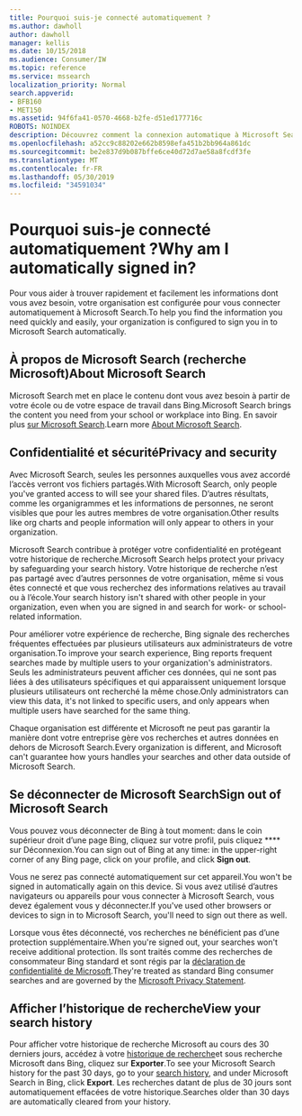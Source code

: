 ```yaml
---
title: Pourquoi suis-je connecté automatiquement ?
ms.author: dawholl
author: dawholl
manager: kellis
ms.date: 10/15/2018
ms.audience: Consumer/IW
ms.topic: reference
ms.service: mssearch
localization_priority: Normal
search.appverid:
- BFB160
- MET150
ms.assetid: 94f6fa41-0570-4668-b2fe-d51ed177716c
ROBOTS: NOINDEX
description: Découvrez comment la connexion automatique à Microsoft Search peut vous aider à trouver rapidement et facilement les résultats de travail
ms.openlocfilehash: a52cc9c88202e662b8598efa451b2bb964a861dc
ms.sourcegitcommit: be2e837d9b087bffe6ce40d72d7ae58a8fcdf3fe
ms.translationtype: MT
ms.contentlocale: fr-FR
ms.lasthandoff: 05/30/2019
ms.locfileid: "34591034"
---
```

# <a name="why-am-i-automatically-signed-in"></a><span data-ttu-id="4dbcd-103">Pourquoi suis-je connecté automatiquement ?</span><span class="sxs-lookup"><span data-stu-id="4dbcd-103">Why am I automatically signed in?</span></span>

<span data-ttu-id="4dbcd-104">Pour vous aider à trouver rapidement et facilement les informations dont vous avez besoin, votre organisation est configurée pour vous connecter automatiquement à Microsoft Search.</span><span class="sxs-lookup"><span data-stu-id="4dbcd-104">To help you find the information you need quickly and easily, your organization is configured to sign you in to Microsoft Search automatically.</span></span>
  
## <a name="about-microsoft-search"></a><span data-ttu-id="4dbcd-105">À propos de Microsoft Search (recherche Microsoft)</span><span class="sxs-lookup"><span data-stu-id="4dbcd-105">About Microsoft Search</span></span>

<span data-ttu-id="4dbcd-106">Microsoft Search met en place le contenu dont vous avez besoin à partir de votre école ou de votre espace de travail dans Bing.</span><span class="sxs-lookup"><span data-stu-id="4dbcd-106">Microsoft Search brings the content you need from your school or workplace into Bing.</span></span> <span data-ttu-id="4dbcd-107">En savoir plus [sur Microsoft Search](about-microsoft-search.md).</span><span class="sxs-lookup"><span data-stu-id="4dbcd-107">Learn more [About Microsoft Search](about-microsoft-search.md).</span></span>
  
## <a name="privacy-and-security"></a><span data-ttu-id="4dbcd-108">Confidentialité et sécurité</span><span class="sxs-lookup"><span data-stu-id="4dbcd-108">Privacy and security</span></span>

<span data-ttu-id="4dbcd-109">Avec Microsoft Search, seules les personnes auxquelles vous avez accordé l’accès verront vos fichiers partagés.</span><span class="sxs-lookup"><span data-stu-id="4dbcd-109">With Microsoft Search, only people you've granted access to will see your shared files.</span></span> <span data-ttu-id="4dbcd-110">D’autres résultats, comme les organigrammes et les informations de personnes, ne seront visibles que pour les autres membres de votre organisation.</span><span class="sxs-lookup"><span data-stu-id="4dbcd-110">Other results like org charts and people information will only appear to others in your organization.</span></span>
  
<span data-ttu-id="4dbcd-111">Microsoft Search contribue à protéger votre confidentialité en protégeant votre historique de recherche.</span><span class="sxs-lookup"><span data-stu-id="4dbcd-111">Microsoft Search helps protect your privacy by safeguarding your search history.</span></span> <span data-ttu-id="4dbcd-112">Votre historique de recherche n’est pas partagé avec d’autres personnes de votre organisation, même si vous êtes connecté et que vous recherchez des informations relatives au travail ou à l’école.</span><span class="sxs-lookup"><span data-stu-id="4dbcd-112">Your search history isn't shared with other people in your organization, even when you are signed in and search for work- or school-related information.</span></span>
  
<span data-ttu-id="4dbcd-113">Pour améliorer votre expérience de recherche, Bing signale des recherches fréquentes effectuées par plusieurs utilisateurs aux administrateurs de votre organisation.</span><span class="sxs-lookup"><span data-stu-id="4dbcd-113">To improve your search experience, Bing reports frequent searches made by multiple users to your organization's administrators.</span></span> <span data-ttu-id="4dbcd-114">Seuls les administrateurs peuvent afficher ces données, qui ne sont pas liées à des utilisateurs spécifiques et qui apparaissent uniquement lorsque plusieurs utilisateurs ont recherché la même chose.</span><span class="sxs-lookup"><span data-stu-id="4dbcd-114">Only administrators can view this data, it's not linked to specific users, and only appears when multiple users have searched for the same thing.</span></span>
  
<span data-ttu-id="4dbcd-115">Chaque organisation est différente et Microsoft ne peut pas garantir la manière dont votre entreprise gère vos recherches et autres données en dehors de Microsoft Search.</span><span class="sxs-lookup"><span data-stu-id="4dbcd-115">Every organization is different, and Microsoft can't guarantee how yours handles your searches and other data outside of Microsoft Search.</span></span>
  
## <a name="sign-out-of-microsoft-search"></a><span data-ttu-id="4dbcd-116">Se déconnecter de Microsoft Search</span><span class="sxs-lookup"><span data-stu-id="4dbcd-116">Sign out of Microsoft Search</span></span>

<span data-ttu-id="4dbcd-117">Vous pouvez vous déconnecter de Bing à tout moment: dans le coin supérieur droit d’une page Bing, cliquez sur votre profil, puis cliquez \*\*\*\* sur Déconnexion.</span><span class="sxs-lookup"><span data-stu-id="4dbcd-117">You can sign out of Bing at any time: in the upper-right corner of any Bing page, click on your profile, and click **Sign out**.</span></span>
  
<span data-ttu-id="4dbcd-118">Vous ne serez pas connecté automatiquement sur cet appareil.</span><span class="sxs-lookup"><span data-stu-id="4dbcd-118">You won't be signed in automatically again on this device.</span></span> <span data-ttu-id="4dbcd-119">Si vous avez utilisé d’autres navigateurs ou appareils pour vous connecter à Microsoft Search, vous devez également vous y déconnecter.</span><span class="sxs-lookup"><span data-stu-id="4dbcd-119">If you've used other browsers or devices to sign in to Microsoft Search, you'll need to sign out there as well.</span></span> 
  
<span data-ttu-id="4dbcd-120">Lorsque vous êtes déconnecté, vos recherches ne bénéficient pas d’une protection supplémentaire.</span><span class="sxs-lookup"><span data-stu-id="4dbcd-120">When you're signed out, your searches won't receive additional protection.</span></span> <span data-ttu-id="4dbcd-121">Ils sont traités comme des recherches de consommateur Bing standard et sont régis par la [déclaration de confidentialité de Microsoft](https://privacy.microsoft.com/en-us/privacystatement).</span><span class="sxs-lookup"><span data-stu-id="4dbcd-121">They're treated as standard Bing consumer searches and are governed by the [Microsoft Privacy Statement](https://privacy.microsoft.com/en-us/privacystatement).</span></span>
  
## <a name="view-your-search-history"></a><span data-ttu-id="4dbcd-122">Afficher l’historique de recherche</span><span class="sxs-lookup"><span data-stu-id="4dbcd-122">View your search history</span></span>

<span data-ttu-id="4dbcd-123">Pour afficher votre historique de recherche Microsoft au cours des 30 derniers jours, accédez à votre [historique de recherche](https://ssl.bing.com/profile/history)et sous recherche Microsoft dans Bing, cliquez sur **Exporter**.</span><span class="sxs-lookup"><span data-stu-id="4dbcd-123">To see your Microsoft Search history for the past 30 days, go to your [search history](https://ssl.bing.com/profile/history), and under Microsoft Search in Bing, click **Export**.</span></span> <span data-ttu-id="4dbcd-124">Les recherches datant de plus de 30 jours sont automatiquement effacées de votre historique.</span><span class="sxs-lookup"><span data-stu-id="4dbcd-124">Searches older than 30 days are automatically cleared from your history.</span></span>

  

